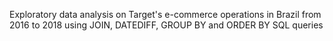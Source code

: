 Exploratory data analysis on Target's e-commerce operations in Brazil
from 2016 to 2018 using JOIN, DATEDIFF, GROUP BY and ORDER BY SQL queries

